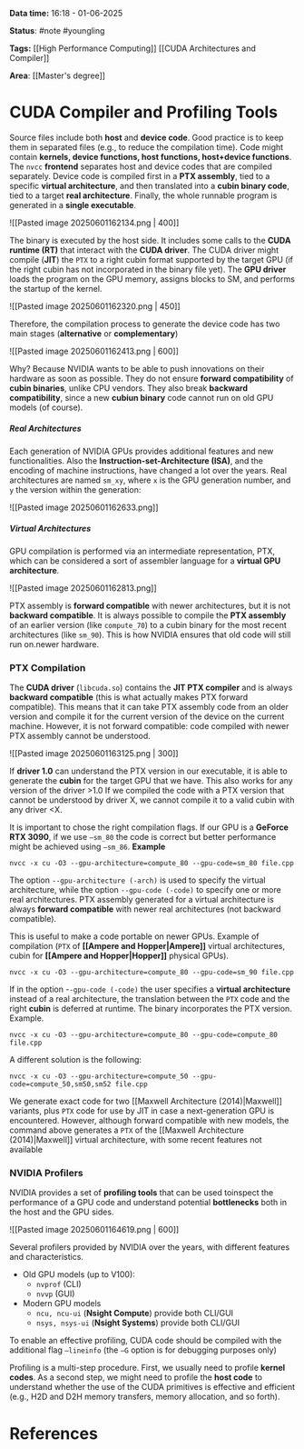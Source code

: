 **Data time:** 16:18 - 01-06-2025

**Status**: #note #youngling 

**Tags:** [[High Performance Computing]] [[CUDA Architectures and Compiler]]

**Area**: [[Master's degree]]
# CUDA Compiler and Profiling Tools

Source files include both **host** and **device code**. Good practice is to keep them in separated files (e.g., to reduce the compilation time). Code might contain **kernels, device functions, host functions, host+device functions**. The `nvcc` **frontend** separates host and device codes that are compiled separately. Device code is compiled first in a **PTX assembly**, tied to a specific **virtual architecture**, and then translated into a **cubin binary code**, tied to a target **real architecture**. Finally, the whole runnable program is generated in a **single executable**.

![[Pasted image 20250601162134.png | 400]]

The binary is executed by the host side. It includes some calls to the **CUDA runtime (RT)** that interact with the **CUDA driver**. The CUDA driver might compile (**JIT**) the `PTX` to a right cubin format supported by the target GPU (if the right cubin has not incorporated in the binary file yet). The **GPU driver** loads the program on the GPU memory, assigns blocks to SM, and performs the startup of the kernel.

![[Pasted image 20250601162320.png | 450]]

Therefore, the compilation process to generate the device code has two main stages (**alternative** or **complementary**)

![[Pasted image 20250601162413.png | 600]]

Why? Because NVIDIA wants to be able to push innovations on their hardware as soon as possible. They do not ensure **forward compatibility** of **cubin binaries**, unlike CPU vendors. They also break **backward compatibility**, since a new **cubiun binary** code cannot run on old GPU models (of course).

##### Real Architectures
Each generation of NVIDIA GPUs provides additional features and new functionalities. Also the **Instruction-set-Architecture (ISA)**, and the encoding of machine instructions, have changed a lot over the years. Real architectures are named `sm_xy`, where `x` is the GPU generation number, and `y` the version within the generation:

![[Pasted image 20250601162633.png]]

##### Virtual Architectures
GPU compilation is performed via an intermediate representation, PTX, which can be considered a sort of assembler language for a **virtual GPU architecture**.

![[Pasted image 20250601162813.png]]

PTX assembly is **forward compatible** with newer architectures, but it is not **backward compatible**. It is always possible to compile the **PTX assembly** of an earlier version (like `compute_70`) to a cubin binary for the most recent architectures (like `sm_90`). This is how NVIDIA ensures that old code will still run on.newer hardware.

### PTX Compilation
The **CUDA driver** (`libcuda.so`) contains the **JIT PTX compiler** and is always **backward compatible** (this is what actually makes PTX forward compatible). This means that it can take PTX assembly code from an older version and compile it for the current version of the device on the current machine. However, it is not forward compatible: code compiled with newer PTX assembly cannot be understood.

![[Pasted image 20250601163125.png | 300]]

If **driver 1.0** can understand the PTX version in our executable, it is able to generate the **cubin** for the target GPU that we have. This also works for any version of the driver >1.0 If we compiled the code with a PTX version that cannot be understood by driver X, we cannot compile it to a valid cubin with any driver \<X.

It is important to chose the right compilation flags. If our GPU is a **GeForce RTX 3090**, if we use `–sm_80` the code is correct but better performance might be achieved using `–sm_86`. **Example**

```
nvcc -x cu -O3 --gpu-architecture=compute_80 --gpu-code=sm_80 file.cpp
```

The option `--gpu-architecture (-arch)` is used to specify the virtual architecture, while the option `--gpu-code (-code)` to specify one or more real architectures. PTX assembly generated for a virtual architecture is always **forward compatible** with newer real architectures (not backward compatible).

This is useful to make a code portable on newer GPUs. Example of compilation (`PTX` of **[[Ampere and Hopper|Ampere]]** virtual architectures, cubin for **[[Ampere and Hopper|Hopper]]** physical GPUs).

```
nvcc -x cu -O3 --gpu-architecture=compute_80 --gpu-code=sm_90 file.cpp
```

If in the option -`-gpu-code (-code)` the user specifies a **virtual architecture** instead of a real architecture, the translation between the `PTX` code and the right **cubin** is deferred at runtime. The binary incorporates the PTX version. Example.
```
nvcc -x cu -O3 --gpu-architecture=compute_80 --gpu-code=compute_80 file.cpp
```

A different solution is the following:
```
nvcc -x cu -O3 --gpu-architecture=compute_50 --gpu-code=compute_50,sm50,sm52 file.cpp
```
We generate exact code for two [[Maxwell Architecture (2014)|Maxwell]] variants, plus `PTX` code for use by JIT in case a next-generation GPU is encountered. However, although forward compatible with new models, the command above generates a `PTX` of the [[Maxwell Architecture (2014)|Maxwell]] virtual architecture, with some recent features not available

### NVIDIA Profilers
NVIDIA provides a set of **profiling tools** that can be used toinspect the performance of a GPU code and understand potential **bottlenecks** both in the host and the GPU sides.

![[Pasted image 20250601164619.png | 600]]

Several profilers provided by NVIDIA over the years, with different features and characteristics. 
- Old GPU models (up to V100):
	- `nvprof` (CLI)
	- `nvvp` (GUI)
- Modern GPU models
	- `ncu, ncu-ui` (**Nsight Compute**) provide both CLI/GUI
	- `nsys, nsys-ui` (**Nsight Systems**) provide both CLI/GUI

To enable an effective profiling, CUDA code should be compiled with the additional flag `–lineinfo` (the    `–G` option is for debugging purposes only)

Profiling is a multi-step procedure. First, we usually need to profile **kernel codes**. As a second step, we might need to profile the **host code** to understand whether the use of the CUDA primitives is effective and efficient (e.g., H2D and D2H memory transfers, memory allocation, and so forth).
# References